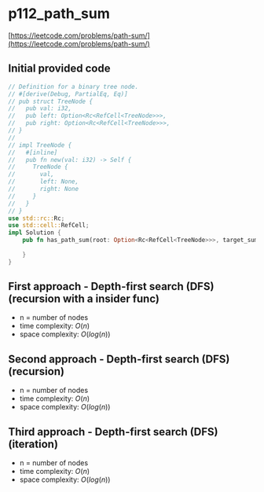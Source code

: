 # p112_path_sum
[https://leetcode.com/problems/path-sum/](https://leetcode.com/problems/path-sum/)

## Initial provided code
```Rust
// Definition for a binary tree node.
// #[derive(Debug, PartialEq, Eq)]
// pub struct TreeNode {
//   pub val: i32,
//   pub left: Option<Rc<RefCell<TreeNode>>>,
//   pub right: Option<Rc<RefCell<TreeNode>>>,
// }
// 
// impl TreeNode {
//   #[inline]
//   pub fn new(val: i32) -> Self {
//     TreeNode {
//       val,
//       left: None,
//       right: None
//     }
//   }
// }
use std::rc::Rc;
use std::cell::RefCell;
impl Solution {
    pub fn has_path_sum(root: Option<Rc<RefCell<TreeNode>>>, target_sum: i32) -> bool {
        
    }
}
```
## First approach - Depth-first search (DFS) (recursion with a insider func)

- n = number of nodes
- time complexity: $O(n)$
- space complexity: $O(log(n))$

## Second approach - Depth-first search (DFS) (recursion)

- n = number of nodes
- time complexity: $O(n)$
- space complexity: $O(log(n))$

## Third approach - Depth-first search (DFS) (iteration)

- n = number of nodes
- time complexity: $O(n)$
- space complexity: $O(log(n))$

